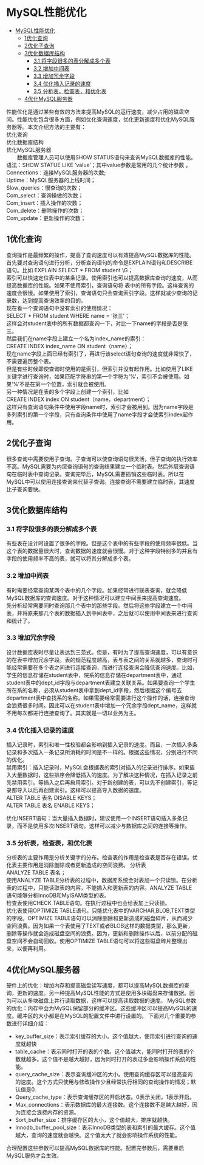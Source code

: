 # MySQL性能优化
<!-- TOC -->

- [MySQL性能优化](#mysql性能优化)
    - [1优化查询](#1优化查询)
    - [2优化子查询](#2优化子查询)
    - [3优化数据库结构](#3优化数据库结构)
        - [3.1 将字段很多的表分解成多个表](#31-将字段很多的表分解成多个表)
        - [3.2 增加中间表](#32-增加中间表)
        - [3.3 增加冗余字段](#33-增加冗余字段)
        - [3.4 优化插入记录的速度](#34-优化插入记录的速度)
        - [3.5 分析表，检查表，和优化表](#35-分析表检查表和优化表)
    - [4优化MySQL服务器](#4优化mysql服务器)

<!-- /TOC -->

性能优化是通过某些有效的方法来提高MySQL的运行速度，减少占用的磁盘空间。性能优化包含很多方面，例如优化查询速度，优化更新速度和优化MySQL服务器等。本文介绍方法的主要有：  
优化查询  
优化数据库结构  
优化MySQL服务器  
　　数据库管理人员可以使用SHOW STATUS语句来查询MySQL数据库的性能。语法：SHOW STATUE LIKE ‘value’；其中value参数是常用的几个统计参数  。  
Connections：连接MySQL服务器的次数;  
Uptime：MySQL服务器的上线时间；  
Slow_queries：慢查询的次数；  
Com_select：查询操做的次数；  
Com_insert：插入操作的次数；  
Com_delete：删除操作的次数；  
Com_update：更新操作的次数；  
 
## 1优化查询
查询操作是最频繁的操作，提高了查询速度可以有效提高MySQL数据库的性能。  
首先要对查询语句进行分析，分析查询语句的命令是EXPLAIN语句和DESCRIBE语句。比如 EXPLAIN SELECT * FROM student  \G；  
索引可以快速定位表中的某条记录。使用索引也可以提高数据库查询的速度，从而提高数据库的性能。如果不使用索引，查询语句将 表中的所有字段。这样查询的速度会很慢。如果使用了索引，查询语句只会查询索引字段。这样就减少查询的记录数，达到提高查询效率的目的。  
现在看一个查询语句中没有索引的使用情况：  
SELECT * FROM student  WHERE name = ‘张三’；  
这样会对student表中的所有数据都查询一下，对比一下name的字段是否是张三。  
然后我们在name字段上建立一个名为index_name的索引：  
CREATE INDEX index_name ON student（name）；  
现在name字段上面已经有索引了，再进行该select语句查询的速度就非常快了，不需要遍历整个表。  
但是有些时候即使查询时使用的是索引，但索引并没有起作用。比如使用了LIKE关键字进行查询时，如果匹配字符串的第一个字符为‘%’，索引不会被使用。如果‘%’不是在第一个位置，索引就会被使用。  
另一种情况是在表的多个字段上创建一个索引，比如  
CREATE INDEX index ON student（name，department）；  
这样只有查询语句条件中使用字段name时，索引才会被用到。因为name字段是多列索引的第一个字段，只有查询条件中使用了name字段才会使索引index起作用。  
 
## 2优化子查询
很多查询中需要使用子查询。子查询可以使查询语句很灵活，但子查询的执行效率不高。MySQL需要为内层查询语句的查询结果建立一个临时表。然后外层查询语句在临时表中查询记录。查询完毕后，MySQL需要插销这些临时表。所以在MySQL中可以使用连接查询来代替子查询。连接查询不需要建立临时表，其速度比子查询要快。
 
## 3优化数据库结构
### 3.1 将字段很多的表分解成多个表
有些表在设计时设置了很多的字段。但是这个表中的有些字段的使用频率很低。当这个表的数据量很大时，查询数据的速度就会很慢。对于这种字段特别多的并且有字段的使用频率不高的表，就可以将其分解成多个表。
### 3.2 增加中间表
有时需要经常查询某两个表中的几个字段。如果经常进行联表查询，就会降低MySQL数据库的查询速度。对于这种情况可以建立中间表来提高查询速度。  
先分析经常需要同时查询那几个表中的那些字段。然后将这些字段建立一个中间表，并将原来那几个表的数据插入到中间表中，之后就可以使用中间表来进行查询和统计了。
### 3.3 增加冗余字段
设计数据库表时尽量让表达到三范式。但是，有时为了提高查询速度，可以有意识的在表中增加冗余字段。表的规范程度越高，表与表之间的关系就越多，查询时可能经常需要在多个表之间进行连接查询，而进行连接查询会降低查询速度。比如，学生的信息存储在student表中，院系的信息存储在department表中，通过student表中的dept_id字段与department表建立关联关系。如果要查询一个学生所在系的名称，必须从student表中拿到dept_id字段，然后根据这个编号去department表中查找系的名称。如果需要经常需要进行这个操作的话，连接查询会浪费很多时间。因此可以在student表中增加一个冗余字段dept_name，这样就不用每次都进行连接查询了。其实就是一切以业务为主。
### 3.4 优化插入记录的速度
插入记录时，索引和唯一性校验都会影响到插入记录的速度。而且，一次插入多条记录和多次插入一条记录所消耗的时间是不一样的。根据这些情况，分别进行不同的优化。  
禁用索引：插入记录时，MySQL会根据表的索引对插入的记录进行排序。如果插入大量数据时，这些排序会降低插入的速度。为了解决这种情况，在插入记录之前先禁用索引。等插入之后再启用索引。对于新创建的表，可以先不创建索引，等记录都导入以后再创建索引。这样可以提高导入数据的速度。  
ALTER TABLE 表名 DISABLE KEYS；  
ALTER TABLE 表名 ENABLE KEYS；  
 
优化INSERT语句：当大量插入数据时，建议使用一个INSERT语句插入多条记录，而不是使用多次INSERT语句。这样可以减少与数据库之间的连接等操作。
### 3.5 分析表，检查表，和优化表
分析表的主要作用是分析关键字的分布。检查表的作用是检查表是否存在错误。优化表主要作用是消除删除或者更新造成的空间浪费。
分析表   
ANALYZE TABLE 表名；  
使用ANALYZE TABLE分析表的过程中，数据库系统会对表加一个只读锁。在分析表的过程中，只能读取表的内容，不能插入和更新表的内容。ANALYZE TABLE 语句能够分析InnoDB和MyISAM类型的表。  
检查表使用CHECK TABLE语句。在执行过程中也会给表加上只读锁。  
优化表使用OPTIMIZE TABLE语句。只能优化表中的VARCHAR,BLOB,TEXT类型的字段。OPTIMIZE TABLE语句可以消除删除和更新造成的磁盘碎片，从而减少空间浪费。因为如果一个表使用了TEXT或者BLOB这样的数据类型，那么更新，删除等操作就会造成磁盘空间的浪费。因为，更新和删除操作以后，以前分配的磁盘空间不会自动回收。使用OPTIMIZE TABLE语句可以将这些磁盘碎片整理出来，以便再利用。
 
## 4优化MySQL服务器
硬件上的优化：增加内存和提高磁盘读写速度，都可以提高MySQL数据库的查询，更新的速度。另一种提高MySQL性能的方式是使用多块磁盘来存储数据。因为可以从多块磁盘上并行读取数据，这样可以提高读取数据的速度。
MySQL参数的优化：内存中会为MySQL保留部分的缓冲区。这些缓冲区可以提高MySQL的速度。缓冲区的大小都是在MySQL的配置文件中进行设置的。
下面对几个重要的参数进行详细介绍：
* key_buffer_size：表示索引缓存的大小。这个值越大，使用索引进行查询的速度就越快
* table_cache：表示同时打开的表的个数。这个值越大，能同时打开的表的个数就越多。这个值不是越大越好，因为同时打开的表过多会影响操作系统的性能。
* query_cache_size：表示查询缓冲区的大小。使用查询缓存区可以提高查询的速度。这个方式只使用与修改操作少且经常执行相同的查询操作的情况；默认值是0.
* Query_cache_type：表示查询缓存区的开启状态。0表示关闭，1表示开启。
* Max_connections：表示数据库的最大连接数。这个连接数不是越大越好，因为连接会浪费内存的资源。
* Sort_buffer_size：排序缓存区的大小，这个值越大，排序就越快。
* Innodb_buffer_pool_size：表示InnoDB类型的表和索引的最大缓存。这个值越大，查询的速度就会越快。这个值太大了就会影响操作系统的性能。
 
合理配置这些参数可以提高MySQL数据库的性能。配置完参数后，需要重启MySQL服务才会生效。
